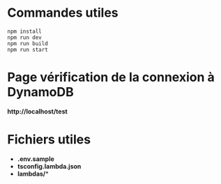 # Commandes utiles
```shell
npm install
npm run dev
npm run build
npm run start
```

# Page vérification de la connexion à DynamoDB
**http://localhost/test**

# Fichiers utiles
- **.env.sample**
- **tsconfig.lambda.json**
- **lambdas/***
